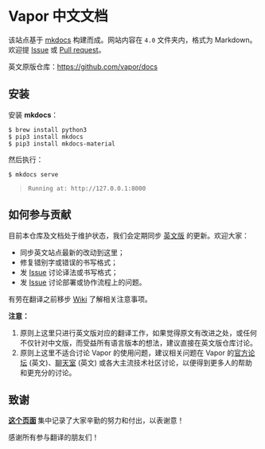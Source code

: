 # Vapor 中文文档


该站点基于 [mkdocs](https://github.com/mkdocs/mkdocs/) 构建而成。网站内容在 `4.0` 文件夹内，格式为 Markdown。欢迎提 [Issue](https://github.com/vapor/docs-cn/issues/new) 或 [Pull request](https://github.com/vapor/docs-cn/compare)。

英文原版仓库：https://github.com/vapor/docs

## 安装

安装 **mkdocs**：

```
$ brew install python3
$ pip3 install mkdocs
$ pip3 install mkdocs-material
```

然后执行：

```
$ mkdocs serve
```

>  `Running at: http://127.0.0.1:8000` 


## 如何参与贡献

目前本仓库及文档处于维护状态，我们会定期同步 [英文版](https://github.com/vapor/docs) 的更新。欢迎大家：

* 同步英文站点最新的改动到这里；
* 修复错别字或错误的书写格式；
* 发 [Issue](https://github.com/vapor/docs-cn/issues/new) 讨论译法或书写格式；
* 发 [Issue](https://github.com/vapor/docs-cn/issues/new) 讨论部署或协作流程上的问题。

有劳在翻译之前移步 [Wiki](https://github.com/vapor/docs-cn/wiki) 了解相关注意事项。

**注意：**

1. 原则上这里只进行英文版对应的翻译工作，如果觉得原文有改进之处，或任何不仅针对中文版，而受益所有语言版本的想法，建议直接在英文版仓库讨论。
2. 原则上这里不适合讨论 Vapor 的使用问题，建议相关问题在 Vapor 的[官方论坛](https://github.com/vapor/vapor) (英文)、[聊天室](http://vapor.team/) (英文) 或各大主流技术社区讨论，以便得到更多人的帮助和更充分的讨论。


## 致谢

<span style="color:#0e88eb;font-weight:bold;">[这个页面](contributor.md) </span> 集中记录了大家辛勤的努力和付出，以表谢意！

感谢所有参与翻译的朋友们！